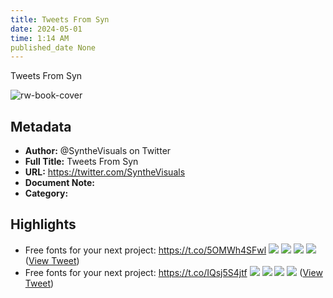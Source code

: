 ```yaml
---
title: Tweets From Syn
date: 2024-05-01
time: 1:14 AM
published_date None
---
```

Tweets From Syn

![rw-book-cover](https://pbs.twimg.com/profile_images/1608750519820128258/xpBzTbIm.jpg)

## Metadata
- **Author:** @SyntheVisuals on Twitter
- **Full Title:** Tweets From Syn
- **URL:** https://twitter.com/SyntheVisuals
- **Document Note:** 
- **Category:**

## Highlights
- Free fonts for your next project: https://t.co/5OMWh4SFwl
  ![](https://pbs.twimg.com/media/F9dDdJ9bkAApfsZ.jpg)
  ![](https://pbs.twimg.com/media/F9dDdKBbAAAEzY9.jpg)
  ![](https://pbs.twimg.com/media/F9dDdKEb0AAS8LM.jpg)
  ![](https://pbs.twimg.com/media/F9dDdKHbgAA6qsX.jpg) ([View Tweet](https://twitter.com/SyntheVisuals/status/1717915960567640422))
- Free fonts for your next project: https://t.co/IQsj5S4jtf
  ![](https://pbs.twimg.com/media/F9sBi3ObcAAdvf9.jpg)
  ![](https://pbs.twimg.com/media/F9sBi3QaAAA2l7o.jpg)
  ![](https://pbs.twimg.com/media/F9sBi3Qb0AA9PJ6.jpg)
  ![](https://pbs.twimg.com/media/F9sBi3Pa0AAqB09.jpg) ([View Tweet](https://twitter.com/SyntheVisuals/status/1718969387322101889))
